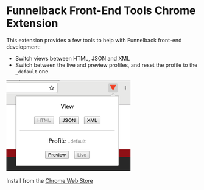 # Funnelback Front-End Tools Chrome Extension

This extension provides a few tools to help with Funnelback front-end development:

* Switch views between HTML, JSON and XML
* Switch between the live and preview profiles, and reset the profile to the `_default` one.

![Screenshot](screenshot.png)

Install from the [Chrome Web Store](https://chrome.google.com/webstore/detail/funnelback-front-end-tool/dpjjibbiopfihcjkpfkjmpgalpidbbaj)
